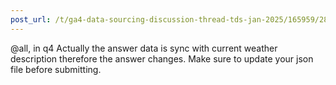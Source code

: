 ```yaml
---
post_url: /t/ga4-data-sourcing-discussion-thread-tds-jan-2025/165959/286
---
```

@all, in q4 Actually the answer data is sync with current weather description therefore the answer changes. Make sure to update your json file before submitting.
